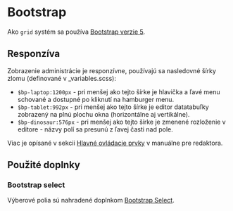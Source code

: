 # Bootstrap

Ako ```grid``` systém sa používa [Bootstrap verzie 5](https://getbootstrap.com/docs/5.0/).

## Responzíva

Zobrazenie administrácie je responzívne, používajú sa nasledovné šírky zlomu (definované v _variables.scss):

- ```$bp-laptop:1200px``` - pri menšej ako tejto šírke je hlavička a ľavé menu schované a dostupné po kliknutí na hamburger menu.
- ```$bp-tablet:992px``` - pri menšej ako tejto šírke je editor datatabuľky zobrazený na plnú plochu okna (horizontálne aj vertikálne).
- ```$bp-dinosaur:576px``` - pri menšej ako tejto šírke je zmenené rozloženie v editore - názvy polí sa presunú z ľavej časti nad pole.

Viac je opísané v sekcii [Hlavné ovládacie prvky](../../redactor/admin/README.md) v manuálne pre redaktora.

## Použité doplnky

### Bootstrap select

Výberové polia sú nahradené doplnkom [Bootstrap Select](https://github.com/snapappointments/bootstrap-select/).